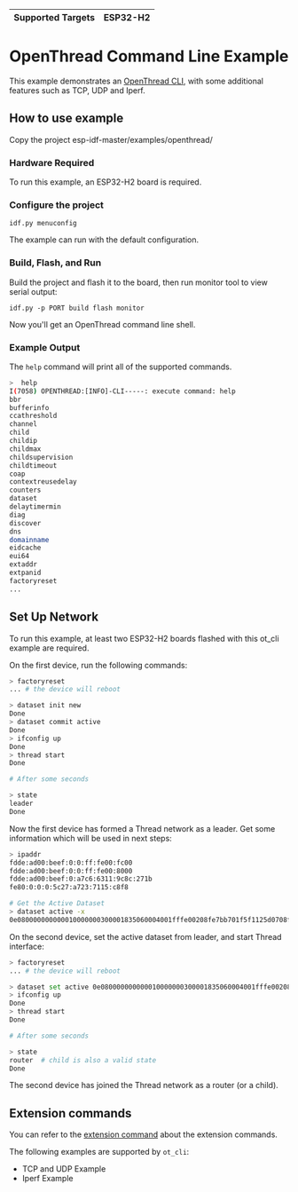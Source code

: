 | Supported Targets | ESP32-H2 |
| ----------------- | -------- |

# OpenThread Command Line Example

This example demonstrates an [OpenThread CLI](https://github.com/openthread/openthread/blob/master/src/cli/README.md), with some additional features such as TCP, UDP and Iperf.

## How to use example
Copy the project esp-idf-master/examples/openthread/

### Hardware Required

To run this example, an ESP32-H2 board is required.

### Configure the project

```
idf.py menuconfig
```

The example can run with the default configuration.

### Build, Flash, and Run

Build the project and flash it to the board, then run monitor tool to view serial output:

```
idf.py -p PORT build flash monitor
```

Now you'll get an OpenThread command line shell.

### Example Output

The `help` command will print all of the supported commands.
```bash
>  help
I(7058) OPENTHREAD:[INFO]-CLI-----: execute command: help
bbr
bufferinfo
ccathreshold
channel
child
childip
childmax
childsupervision
childtimeout
coap
contextreusedelay
counters
dataset
delaytimermin
diag
discover
dns
domainname
eidcache
eui64
extaddr
extpanid
factoryreset
...
```

## Set Up Network

To run this example, at least two ESP32-H2 boards flashed with this ot_cli example are required.

On the first device, run the following commands:
```bash
> factoryreset
... # the device will reboot

> dataset init new
Done
> dataset commit active
Done
> ifconfig up
Done
> thread start
Done

# After some seconds

> state
leader
Done
```
Now the first device has formed a Thread network as a leader. Get some information which will be used in next steps:
```bash
> ipaddr
fdde:ad00:beef:0:0:ff:fe00:fc00
fdde:ad00:beef:0:0:ff:fe00:8000
fdde:ad00:beef:0:a7c6:6311:9c8c:271b
fe80:0:0:0:5c27:a723:7115:c8f8

# Get the Active Dataset
> dataset active -x
0e080000000000010000000300001835060004001fffe00208fe7bb701f5f1125d0708fd75cbde7c6647bd0510b3914792d44f45b6c7d76eb9306eec94030f4f70656e5468726561642d35383332010258320410e35c581af5029b054fc904a24c2b27700c0402a0fff8
```

On the second device, set the active dataset from leader, and start Thread interface:
```bash
> factoryreset
... # the device will reboot

> dataset set active 0e080000000000010000000300001835060004001fffe00208fe7bb701f5f1125d0708fd75cbde7c6647bd0510b3914792d44f45b6c7d76eb9306eec94030f4f70656e5468726561642d35383332010258320410e35c581af5029b054fc904a24c2b27700c0402a0fff8
> ifconfig up
Done
> thread start
Done

# After some seconds

> state
router  # child is also a valid state
Done
```
The second device has joined the Thread network as a router (or a child).

## Extension commands

You can refer to the [extension command](https://github.com/espressif/esp-thread-br/blob/main/components/esp_ot_cli_extension/README.md) about the extension commands.

The following examples are supported by `ot_cli`:

* TCP and UDP Example
* Iperf Example

